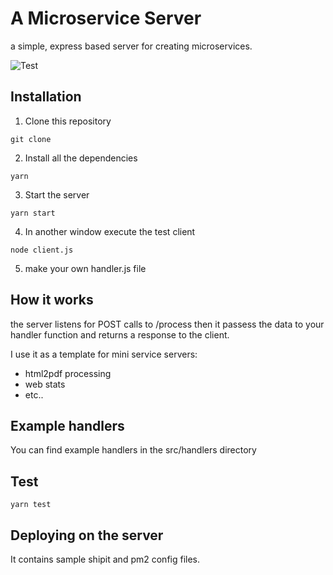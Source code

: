 
# A Microservice Server

a simple, express based server for creating microservices.

![Test](https://github.com/danielzzz/microservice-server/actions/workflows/test.yml/badge.svg)


## Installation

1) Clone this repository
```
git clone 
```

2) Install all the dependencies
```
yarn
```

3) Start the server
```
yarn start
```

4) In another window execute the test client
```
node client.js
```

5) make your own handler.js file

## How it works

the server listens for POST calls to /process 
then it passess the data to your handler function 
and returns a response to the client. 

I use it as a template for mini service servers:
- html2pdf processing
- web stats 
- etc..

## Example handlers

You can find example handlers in the src/handlers directory


## Test

```
yarn test
```

## Deploying on the server

It contains sample shipit and pm2 config files.


